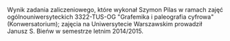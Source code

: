 Wynik zadania zaliczeniowego, które wykonał Szymon Pilas w ramach
zajęć ogólnouniwersyteckich 3322-TUS-OG "Grafemika i paleografia
cyfrowa" (Konwersatorium); zajęcia na Uniwersytecie Warszawskim
prowadził Janusz S. Bieńw w semestrze letnim 2014/2015.
